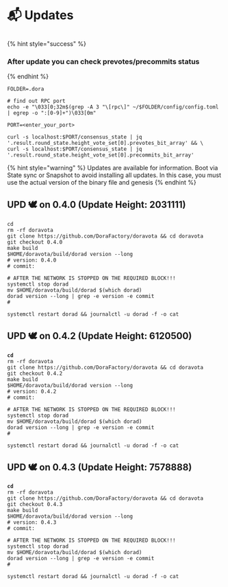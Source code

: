 # 📬 Updates

##

{% hint style="success" %}
### After update you can check prevotes/precommits status
{% endhint %}

```shell
FOLDER=.dora

# find out RPC port
echo -e "\033[0;32m$(grep -A 3 "\[rpc\]" ~/$FOLDER/config/config.toml | egrep -o ":[0-9]+")\033[0m"

PORT=<enter_your_port>

curl -s localhost:$PORT/consensus_state | jq '.result.round_state.height_vote_set[0].prevotes_bit_array' && \
curl -s localhost:$PORT/consensus_state | jq '.result.round_state.height_vote_set[0].precommits_bit_array'
```

{% hint style="warning" %}
Updates are available for information. Boot via State sync or Snapshot to avoid installing all updates. In this case, you must use the actual version of the binary file and genesis
{% endhint %}



## UPD 🕊 on 0.4.0 (Update Height: 2031111)

```shell
cd
rm -rf doravota
git clone https://github.com/DoraFactory/doravota && cd doravota
git checkout 0.4.0
make build
$HOME/doravota/build/dorad version --long
# version: 0.4.0
# commit: 

# AFTER THE NETWORK IS STOPPED ON THE REQUIRED BLOCK!!!
systemctl stop dorad
mv $HOME/doravota/build/dorad $(which dorad)
dorad version --long | grep -e version -e commit
# 

systemctl restart dorad && journalctl -u dorad -f -o cat
```

## UPD 🕊 on 0.4.2 (Update Height: 6120500)

<pre class="language-shell"><code class="lang-shell"><strong>cd
</strong>rm -rf doravota
git clone https://github.com/DoraFactory/doravota &#x26;&#x26; cd doravota
git checkout 0.4.2
make build
$HOME/doravota/build/dorad version --long
# version: 0.4.2
# commit: 

# AFTER THE NETWORK IS STOPPED ON THE REQUIRED BLOCK!!!
systemctl stop dorad
mv $HOME/doravota/build/dorad $(which dorad)
dorad version --long | grep -e version -e commit
# 

systemctl restart dorad &#x26;&#x26; journalctl -u dorad -f -o cat
</code></pre>

## UPD 🕊 on 0.4.3 (Update Height: 7578888)

<pre class="language-shell"><code class="lang-shell"><strong>cd
</strong>rm -rf doravota
git clone https://github.com/DoraFactory/doravota &#x26;&#x26; cd doravota
git checkout 0.4.3
make build
$HOME/doravota/build/dorad version --long
# version: 0.4.3
# commit: 

# AFTER THE NETWORK IS STOPPED ON THE REQUIRED BLOCK!!!
systemctl stop dorad
mv $HOME/doravota/build/dorad $(which dorad)
dorad version --long | grep -e version -e commit
# 

systemctl restart dorad &#x26;&#x26; journalctl -u dorad -f -o cat
</code></pre>
